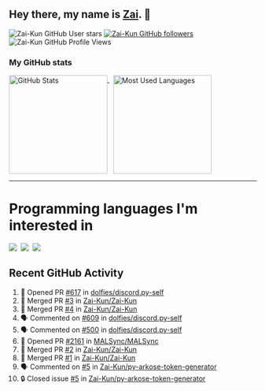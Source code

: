 ## Hey there, my name is [Zai](https://github.com/Zai-Kun). 👋

![Zai-Kun GitHub User stars](https://img.shields.io/github/stars/Zai-Kun?color=yellow&style=flat-square&label=Stars&affiliations=OWNER)
[![Zai-Kun GitHub followers](https://img.shields.io/github/followers/Zai-Kun?color=green&style=flat-square&label=Followers)](https://github.com/Zai-Kun?tab=followers)
![Zai-Kun GitHub Profile Views](https://komarev.com/ghpvc/?username=your-Zai-Kun&style=flat-square&label=Profile+views)

### My GitHub stats

<p>
  <a href = "https://github.com/Zai-Kun">
    <picture>
      <source media="(prefers-color-scheme: dark)" srcset="https://github-readme-stats.vercel.app/api?username=Zai-Kun&theme=monokai&show_icons=true&hide_border=true&count_private=true">
      <source media="(prefers-color-scheme: light)" srcset="https://github-readme-stats.vercel.app/api?username=Zai-Kun&theme=buefy&show_icons=true&hide_border=true&count_private=true">
      <img height="200" align="top" src="https://github-readme-stats.vercel.app/api?username=Zai-Kun&theme=buefy&show_icons=true&hide_border=true&count_private=true" alt="GitHub Stats">
    </picture>
  </a>&nbsp;

  <a href = "https://github.com/Zai-Kun">
    <picture>
      <source media="(prefers-color-scheme: dark)" srcset="https://github-readme-stats.vercel.app/api/top-langs/?username=Zai-Kun&theme=monokai&show_icons=true&hide_border=true&layout=compact">
      <source media="(prefers-color-scheme: light)" srcset="https://github-readme-stats.vercel.app/api/top-langs/?username=Zai-Kun&theme=buefy&show_icons=true&hide_border=true&layout=compact">
      <img height="200" align="top" src="https://github-readme-stats.vercel.app/api/top-langs/?username=Zai-Kun&theme=buefy&show_icons=true&hide_border=true&layout=compact" alt="Most Used Languages">
    </picture>
  </a>
</p>

<hr>

<h1 align="left">Programming languages I'm interested in</h1>

<p align="left">
<a href=https://www.python.org><img src="https://skillicons.dev/icons?i=python" /></a>&nbsp;
<a href=https://go.dev><img src="https://skillicons.dev/icons?i=go" /></a>&nbsp;
<a href=https://www.rust-lang.org><img src="https://skillicons.dev/icons?i=rust" /></a>
</p>

## Recent GitHub Activity
<!--START_SECTION:activity-->
1. 💪 Opened PR [#617](https://github.com/dolfies/discord.py-self/pull/617) in [dolfies/discord.py-self](https://github.com/dolfies/discord.py-self)
2. 🎉 Merged PR [#3](https://github.com/Zai-Kun/Zai-Kun/pull/3) in [Zai-Kun/Zai-Kun](https://github.com/Zai-Kun/Zai-Kun)
3. 🎉 Merged PR [#4](https://github.com/Zai-Kun/Zai-Kun/pull/4) in [Zai-Kun/Zai-Kun](https://github.com/Zai-Kun/Zai-Kun)
4. 🗣 Commented on [#609](https://github.com/dolfies/discord.py-self/issues/609#issuecomment-1830128958) in [dolfies/discord.py-self](https://github.com/dolfies/discord.py-self)
5. 🗣 Commented on [#500](https://github.com/dolfies/discord.py-self/issues/500#issuecomment-1830118070) in [dolfies/discord.py-self](https://github.com/dolfies/discord.py-self)
6. 💪 Opened PR [#2161](https://github.com/MALSync/MALSync/pull/2161) in [MALSync/MALSync](https://github.com/MALSync/MALSync)
7. 🎉 Merged PR [#2](https://github.com/Zai-Kun/Zai-Kun/pull/2) in [Zai-Kun/Zai-Kun](https://github.com/Zai-Kun/Zai-Kun)
8. 🎉 Merged PR [#1](https://github.com/Zai-Kun/Zai-Kun/pull/1) in [Zai-Kun/Zai-Kun](https://github.com/Zai-Kun/Zai-Kun)
9. 🗣 Commented on [#5](https://github.com/Zai-Kun/py-arkose-token-generator/issues/5#issuecomment-1817822658) in [Zai-Kun/py-arkose-token-generator](https://github.com/Zai-Kun/py-arkose-token-generator)
10. 🔒 Closed issue [#5](https://github.com/Zai-Kun/py-arkose-token-generator/issues/5) in [Zai-Kun/py-arkose-token-generator](https://github.com/Zai-Kun/py-arkose-token-generator)
<!--END_SECTION:activity-->